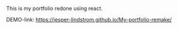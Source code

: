 This is my portfolio redone using react.

DEMO-link: https://jesper-lindstrom.github.io/My-portfolio-remake/
